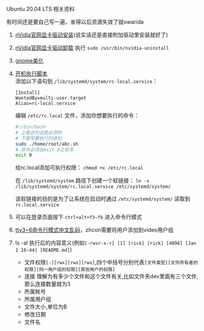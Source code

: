 Ubuntu 20.04 LTS 相关资料

有时间还是要自己写一遍，省得以后资源失效了就owarida

1. [nVidia官网显卡驱动安装](https://zhuanlan.zhihu.com/p/115758882)(说实话还是直接附加驱动里安装就好了)
2. [nVidia官网显卡驱动卸载](https://www.cxyzjd.com/article/qq_40947610/114759620)
	执行 `sudo /usr/bin/nvidia-uninstall`
3. [gnome美化](https://juejin.cn/post/6875280250939375624)
4. [开机执行脚本](https://www.jianshu.com/p/3be1a8cbfa6f)  
	添加以下语句到 `/lib/systemd/system/rc-local.service`：

	```
	[Install]
	WantedBy=multi-user.target
	Alias=rc-local.service
	```

	编辑 `/etc/rc.local` 文件，添加你想要执行的命令：

	```bash
	#!/bin/bash
	# 上面这句话是必须的
	# 下面写要执行的语句
	sudo ./home/root/abc.sh
	# 命令必须在exit 0之前写
	exit 0
	```

	给rc.local添加可执行权限： `chmod +x /etc/rc.local`

	在 `/lib/systemd/system` 路径下创建一个软链接： `ln -s /lib/systemd/system/rc.local.service /etc/systemd/system/`

	该软链接的目的是为了让系统在启动时通过 `/etc/systemd/system/` 读取到 `rc.local.service`

5. 可以在登录页面按下 `ctrl+alt+f3~f6` 进入命令行模式
6. [tty3~6命令行模式中文乱码](https://www.jb51.net/os/Ubuntu/367166.html)，zhcon需要将用户添加到video用户组
7. ls -al 执行后的内容意义(例如`[-rwxr-x-r] [1] [rick] [rick] [4096] [Jan 1 16:44] [README.md]`)
	- 文件权限`[-][rwx][rwx][rwx]`,四个中括号分别代表`[文件类型][文件所有者的权限][同一用户组的权限][其他用户的权限]`
	- 连接 理解为有多少个文件和这个文件有关,比如文件夹dev里面有三个文件,那么连接数量就为3
	- 所属帐号
	- 所属用户组
	- 文件大小,单位为B
	- 修改日期
	- 文件名
